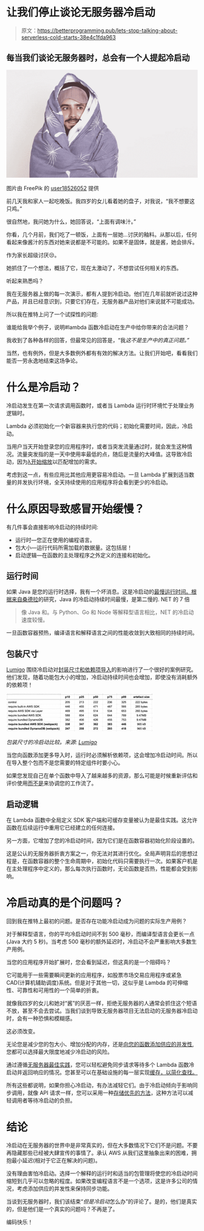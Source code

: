 # 让我们停止谈论无服务器冷启动

> 原文：<https://betterprogramming.pub/lets-stop-talking-about-serverless-cold-starts-38e4c1fda963>

## 每当我们谈论无服务器时，总会有一个人提起冷启动

![](img/714d6326ca2c8d79b17256856aa54171.png)

图片由 FreePik 的 [user18526052](https://www.freepik.com/free-photo/bearded-guy-with-sleeping-mask-forehead-looking-aside-being-wrapped-blanket-copy-space-advertisement-promotion-text_9014238.htm#query=cold&position=48&from_view=search) 提供

前几天我和家人一起吃晚饭。我四岁的女儿看着她的盘子，对我说，“我不想要这只鸡。”

很自然地，我问她为什么，她回答说，“上面有调味汁。”

你看，几个月前，我们吃了一顿饭，上面有一层她…讨厌的釉料。从那以后，任何看起来像酱汁的东西对她来说都是不可能的。如果不是固体，就是酱，她会排斥。

作为家长超级讨厌😒。

她抓住了一个想法，概括了它，现在太激动了，不想尝试任何相关的东西。

听起来熟悉吗？

我在无服务器上做的每一次演示，都有人提到冷启动。他们在几年前就听说过这种产品，并且已经意识到，只要它们存在，无服务器产品对他们来说就不可能成功。

所以我在推特上问了一个试探性的问题:

谁能给我举个例子，说明#lambda 函数冷启动在生产中给你带来的合法问题？

我收到了各种各样的回答，但最常见的回答是，“我*这不是生产中的真正问题。”*

当然，也有例外，但是大多数例外都有有效的解决方法。让我们开始吧，看看我们能否一劳永逸地结束这场争论。

# 什么是冷启动？

冷启动发生在第一次请求调用函数时，或者当 Lambda 运行时环境忙于处理业务逻辑时。

Lambda 必须初始化一个新容器来执行您的代码；初始化需要时间，因此，冷启动。

当用户当天开始登录您的应用程序时，或者当突发流量通过时，就会发生这种情况。流量突发指的是一天中使用率最低的点，随后是流量的大峰值。这导致冷启动，因为[λ开始缩放](https://aws.amazon.com/blogs/compute/understanding-aws-lambda-scaling-and-throughput/)以匹配增加的需求。

考虑到这一点，有些应用比其他应用更容易冷启动。一旦 Lambda 扩展到适当数量的并发执行环境，全天持续使用的应用程序将会看到更少的冷启动。

# 什么原因导致感冒开始缓慢？

有几件事会直接影响冷启动的持续时间:

*   运行时—您正在使用的编程语言。
*   包大小—运行代码所需加载的数据量。这包括层！
*   启动逻辑—在函数的主处理程序之外定义的连接和初始化。

## 运行时间

如果 Java 是您的运行时选择，我有一个坏消息。这是冷启动的[最慢运行时间。根据来自](https://blog.thundra.io/fastest-runtime-for-aws-lambda-functions#sub_3)[桑德拉](https://www.thundra.io/)的研究，Java 的冷启动持续时间最慢，是第二慢的. NET 的 7 倍

> 像 Java 和。与 Python、Go 和 Node 等解释型语言相比，NET 的冷启动速度较慢。

一旦函数容器预热，编译语言和解释语言之间的性能收敛到大致相同的持续时间。

## 包装尺寸

[Lumigo](https://lumigo.io/) 围绕冷启动对[封装尺寸和依赖项导入](https://lumigo.io/blog/this-is-all-you-need-to-know-about-lambda-cold-starts/)的影响进行了一个很好的案例研究。他们发现，随着功能包大小的增加，冷启动持续时间也会增加，即使没有消耗额外的依赖项！

![](img/e9cb50ea1c204359be91a0cf1881c253.png)

*包装尺寸的冷启动比较。来源:* [*Lumigo*](https://lumigo.io/)

当您向函数添加更多导入时，运行时必须解析依赖项，这会增加冷启动时间。所以在导入整个包而不是您需要的特定组件时要小心。

如果您发现自己在单个函数中导入了越来越多的资源，那么可能是时候重新评估和评价使用[而不是](/lambda-vs-step-functions-the-battle-of-cost-and-performance-5f008045e2ab)来协调您的工作流了。

## 启动逻辑

在 Lambda 函数中全局定义 SDK 客户端和可缓存变量被认为是最佳实践。这允许函数在后续运行中重用它已经建立的任何连接。

另一方面，它增加了您的冷启动时间，因为它们是在函数容器初始化阶段设置的。

这是公认的无服务器折衷方案之一，你无法对其进行优化。全局声明背后的思想过程是，在函数容器的整个生命周期中，初始化代码只需要执行一次。如果客户机是在主处理程序中定义的，那么每次执行函数时，无论函数是否热，性能都会受到影响。

# 冷启动真的是个问题吗？

回到我在推特上最初的问题。是否存在功能冷启动成为问题的实际生产用例？

对于解释型语言，你的平均冷启动时间不到 500 毫秒，而编译型语言会更长一点(Java 大约 5 秒)。当考虑 500 毫秒的额外延迟时，冷启动不会严重影响大多数生产用例。

当您的应用程序开始扩展时，您会看到延迟，但这真的是一个阻碍吗？

它可能用于一些需要瞬间更新的应用程序，如股票市场交易应用程序或紧急 CAD(计算机辅助调度)系统。但是对于其他一切，这似乎是 Lambda 的可伸缩性、可靠性和可用性的一个简单的折衷。

就像我四岁的女儿和她对“酱”的厌恶一样，拒绝无服务器的人通常会抓住这个短语不放，甚至不会去尝试。当我们谈到导致无服务器项目无法启动的无服务器冷启动时，会有一种恐惧和模糊感。

这必须改变。

无论您是减少您的包大小、增加分配的内存，还是[向您的函数添加供应的并发性](https://aws.amazon.com/blogs/compute/operating-lambda-performance-optimization-part-1/),您都可以选择最大限度地减少冷启动的风险。

通过遵循[无服务器最佳实践](/7-aws-serverless-design-principles-for-solutions-architects-2be22717713b)，您可以轻松避免同步请求等待多个 Lambda 函数冷启动并返回响应的情况。您甚至可以在基础设施的每一层实现[缓存，以简化查找。](https://theburningmonk.com/2019/10/all-you-need-to-know-about-caching-for-serverless-applications/)

所有这些都说明，如果你担心冷启动，有办法减轻它们。由于冷启动倾向于影响同步调用，就像 API 请求一样，您可以采用一种[存储优先的方法](/build-better-serverless-apis-by-going-storage-first-597784f8f399)，这种方法可以减轻调用者等待冷启动的负担。

# 结论

冷启动在无服务器的世界中是非常真实的，但在大多数情况下它们不是问题。不要再隐藏那些已经被大肆宣传的事情了。承认 AWS 从我们这里抽象出来的困难，拥抱最小延迟(相对于它正在解决的问题)。

没有理由害怕冷启动。选择一个解释的运行时和适当的包管理将使您的冷启动时间缩短到几乎可以忽略的程度。如果改变编程语言不是一个选项，这是许多公司的情况，考虑添加供应的并发性来保持同步功能。

当谈到无服务器时，我们该结束“*但是冷启动*怎么办”的评论了。是的，他们是真实的，但是他们是一个真实的问题吗？不再是了。

编码快乐！